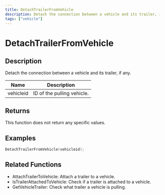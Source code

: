 ```yaml
---
title: DetachTrailerFromVehicle
description: Detach the connection between a vehicle and its trailer, if any.
tags: ["vehicle"]
---
```


# DetachTrailerFromVehicle

## Description

Detach the connection between a vehicle and its trailer, if any.

| Name      | Description                |
| --------- | -------------------------- |
| vehicleid | ID of the pulling vehicle. |

## Returns

This function does not return any specific values.

## Examples

```c
DetachTrailerFromVehicle(vehicleid);
```

## Related Functions

- AttachTrailerToVehicle: Attach a trailer to a vehicle.
- IsTrailerAttachedToVehicle: Check if a trailer is attached to a vehicle.
- GetVehicleTrailer: Check what trailer a vehicle is pulling.
